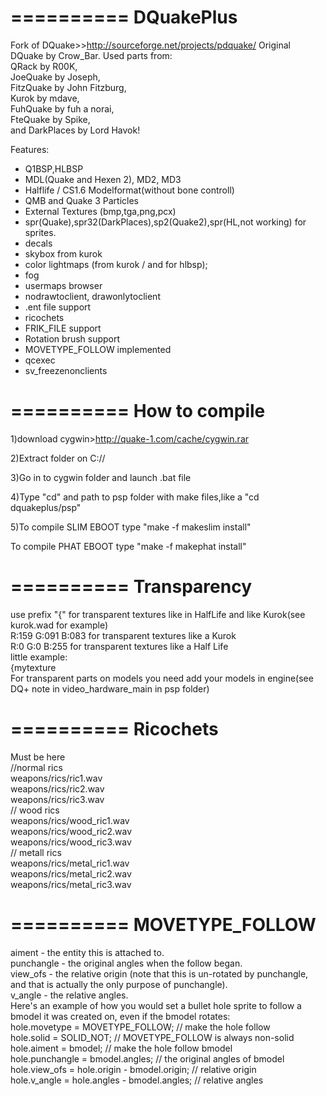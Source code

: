 ==========
DQuakePlus
==========
Fork of DQuake>>http://sourceforge.net/projects/pdquake/ 
Original DQuake by Crow_Bar. 
Used parts from:  
QRack by R00K,   
JoeQuake by Joseph,    
FitzQuake by John Fitzburg,  
Kurok by mdave,    
FuhQuake by fuh a norai,   
FteQuake by Spike,   
and DarkPlaces by Lord Havok!   

Features:
- Q1BSP,HLBSP
- MDL(Quake and Hexen 2), MD2, MD3
- Halflife / CS1.6 Modelformat(without bone controll)
- QMB and Quake 3 Particles
- External Textures (bmp,tga,png,pcx)
- spr(Quake),spr32(DarkPlaces),sp2(Quake2),spr(HL,not working) for sprites.
- decals
- skybox from kurok
- color lightmaps (from kurok / and for hlbsp);
- fog
- usermaps browser    
- nodrawtoclient, drawonlytoclient    
- .ent file support    
- ricochets   
- FRIK_FILE support   
- Rotation brush support    
- MOVETYPE_FOLLOW implemented  
- qcexec   
- sv_freezenonclients    

==========
How to compile
==========
1)download cygwin>http://quake-1.com/cache/cygwin.rar

2)Extract folder on C://

3)Go in to cygwin folder and launch .bat file

4)Type "cd" and path to psp folder with make files,like a "cd dquakeplus/psp"

5)To compile SLIM EBOOT type "make -f  makeslim install"

  To compile PHAT EBOOT type "make -f makephat install"

==========
Transparency
==========
use prefix "{" for transparent textures like in HalfLife and like Kurok(see kurok.wad for example)     
R:159 G:091 B:083 for transparent textures like a Kurok      
R:0 G:0 B:255 for transparent textures like a Half Life      
little example:      
{mytexture     
For transparent parts on models you need add your models in engine(see DQ+ note in video_hardware_main in psp folder)   

==========
Ricochets
==========
Must be here    
//normal rics    
weapons/rics/ric1.wav   
weapons/rics/ric2.wav   
weapons/rics/ric3.wav   
// wood rics   
weapons/rics/wood_ric1.wav   
weapons/rics/wood_ric2.wav   
weapons/rics/wood_ric3.wav   
// metall rics  
weapons/rics/metal_ric1.wav   
weapons/rics/metal_ric2.wav   
weapons/rics/metal_ric3.wav   

==========
MOVETYPE_FOLLOW
==========
aiment - the entity this is attached to.   
punchangle - the original angles when the follow began.   
view_ofs - the relative origin (note that this is un-rotated by punchangle, and that is actually the only purpose of punchangle).    
v_angle - the relative angles.   
Here's an example of how you would set a bullet hole sprite to follow a bmodel it was created on, even if the bmodel rotates:    
hole.movetype = MOVETYPE_FOLLOW; // make the hole follow    
hole.solid = SOLID_NOT;          // MOVETYPE_FOLLOW is always non-solid   
hole.aiment = bmodel;            // make the hole follow bmodel    
hole.punchangle = bmodel.angles; // the original angles of bmodel   
hole.view_ofs = hole.origin - bmodel.origin; // relative origin   
hole.v_angle = hole.angles - bmodel.angles;  // relative angles   
